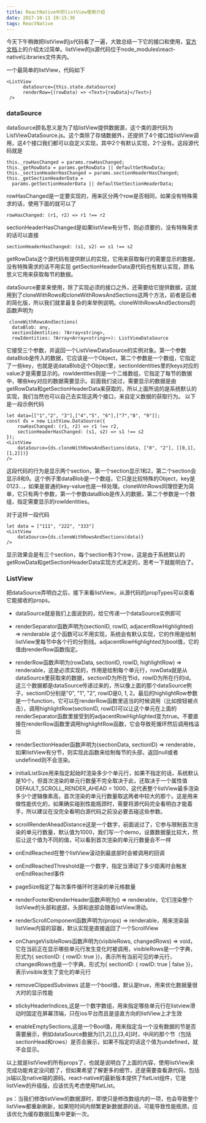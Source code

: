 ```yaml
---
title: ReactNative中的listView使用介绍
date: 2017-10-11 19:15:36
tags: ReactNative
---
```

今天下午稍微把listView的js代码看了一遍，大致总结一下它的接口和使用，[官方文档](https://reactnative.cn/docs/0.43/using-a-listview.html#content)上的介绍太过简单。listView的js源代码位于node_modules\react-native\Libraries文件夹内。

一个最简单的listView，代码如下

	<ListView
          dataSource={this.state.dataSource}
          renderRow={(rowData) => <Text>{rowData}</Text>}
     />

### dataSource

dataSource顾名思义是为了给listView提供数据源，这个类的源代码为ListViewDataSource.js。这个类除了存储数据外，还提供了4个接口给listView调用，这4个接口我们都可以自定义实现，其中2个有默认实现，2个没有。这段源代码就是

	this._rowHasChanged = params.rowHasChanged;
    this._getRowData = params.getRowData || defaultGetRowData;
    this._sectionHeaderHasChanged = params.sectionHeaderHasChanged;
    this._getSectionHeaderData =
      params.getSectionHeaderData || defaultGetSectionHeaderData;

rowHasChanged是一定要实现的，用来区分两个row是否相同，如果没有特殊需求的话，使用下面的就可以了
	
	rowHasChanged: (r1, r2) => r1 !== r2
sectionHeaderHasChanged是如果listView有分节，则必须要的，没有特殊需求的话可以直接

	sectionHeaderHasChanged: (s1, s2) => s1 !== s2
getRowData这个源代码有提供默认的实现，它用来获取每行的需要显示的数据，没有特殊需求的话不用实现
getSectionHeaderData源代码也有默认实现，顾名思义它用来获取每节的数据。

dataSource要拿来使用，除了实现必须的接口之外，还需要给它提供数据，这就用到了cloneWithRows和cloneWithRowsAndSections这两个方法，前者是后者的简化版，所以我们就拿最复杂的来举例说明。cloneWithRowsAndSections的函数声明为

	 cloneWithRowsAndSections(
      dataBlob: any,
      sectionIdentities: ?Array<string>,
      rowIdentities: ?Array<Array<string>>): ListViewDataSource
它接受三个参数，并返回一个ListViewDataSource的实例对象。第一个参数dataBlob是传入的数据，它应该是一个Object，第二个参数是一个数组，它指定了一些key，也就是说dataBlob这个Object里，sectionIdentities里的keys对应的value才是需要显示的。rowIdentities则是一个二维数组，它指定了每节的数据中，哪些key对应的数据需要显示。前面我们说过，需要显示的数据是由getRowData和getSectionHeaderData来获取的，所以上面所说的是系统默认的实现，我们当然也可以自己去实现这两个接口，来自定义数据的获取行为。 以下是一段示例代码
	
	let data=[["1","2", "3"],["4","5", "6"],["7","8", "9"]];
	const ds = new ListView.DataSource({
		rowHasChanged: (r1, r2) => r1 !== r2, 
		sectionHeaderHasChanged: (s1, s2) => s1 !== s2
	});
	<ListView
    	dataSource={ds.cloneWithRowsAndSections(data, ["0", "2"], [[0,1], [1,2]])}
	/>
这段代码的行为是显示两个section，第一个section显示1和2，第二个section会显示8和9。这个例子里dataBlob是一个数组，它只是比较特殊的Object，key是0123...，如果是普通的key-value也是一样处理。cloneWithRows同理但更为简单，它只有两个参数，第一个参数dataBlob是传入的数据，第二个参数是一个数组，指定需要显示的rowIdentities。

对于这样一段代码

	let data = ["111", "222", "333"]
	<ListView
    	dataSource={ds.cloneWithRowsAndSections(data)}
	/>
显示效果会是有三个section，每个section有3个row，这是由于系统默认的getRowData和getSectionHeaderData实现方式决定的，思考一下就能明白了。

### ListView

把dataSource弄明白之后，接下来看listView。从源代码的propTypes可以查看它能接收的props。

- dataSource就是我们上面说到的，给它传递一个dataSource实例即可

- renderSeparator函数声明为(sectionID, rowID, adjacentRowHighlighted) => renderable
这个函数可以不用实现，系统会有默认实现，它的作用是绘制listView里每节中各个行的分割线。adjacentRowHighlighted为bool值，它的值由renderRow函数指定。

- renderRow函数声明为(rowData, sectionID, rowID, highlightRow) => renderable，这是必须实现的，作用是绘制每个单元行，rowData就是从dataSource里获取来的数据，sectionID为所在节id，rowID为所在行的id。这三个数据都是dataSource传递过来的，所以像上面的那个dataSource例子，sectionID分别是"0", "1", "2", rowID是0, 1, 2。最后的highlightRow参数是一个function，它可以在renderRow函数里适当的时候调用（比如按钮被点击），调用highlightRow(sectionID, rowID)可以让这个单元在上面的renderSeparator函数里接受到的adjacentRowHighlighted变为true。不要直接在renderRow函数里调用highlightRow函数，它会导致死循环然后调用栈溢出

- renderSectionHeader函数声明为(sectionData, sectionID) => renderable，如果listView有分节，则实现此函数来绘制每节的头部，返回null或者undefined则不会渲染。

- initialListSize用来指定起始时渲染多少个单元行，如果不指定的话，系统默认是10个。但首次渲染的单元行数量不完全取决于此，还取决于一个属性值DEFAULT_SCROLL_RENDER_AHEAD = 1000，这代表整个listView最多渲染多少个逻辑像素高，首次渲染的单元行数量取这两者中较大的那个。这是用来做性能优化的，如果确实碰到性能瓶颈时，需要将源代码完全看明白才能着手，所以建议在没完全看明白源代码之前没必要去碰这些参数。

- scrollRenderAheadDistance这是一个数字，前面说过了，它参与限制首次渲染的单元行数量，默认值为1000，我们写一个demo，设置数据量比较大，然后让这个值为不同的值，可以看到首次渲染的单元行数量会不一样

- onEndReached在整个listView滚动到最底部时会被调用的回调

- onEndReachedThreshold是一个数字，指定当滑动了多少距离时会触发onEndReached事件

- pageSize指定了每次事件循环时渲染的单元格数量

- renderFooter和renderHeader函数声明为() => renderable，它们渲染整个listView的头部和底部，头部和底部会随着listView滑动。

- renderScrollComponent函数声明为(props) => renderable，用来渲染装listView内容的容器，默认实现是直接返回了一个ScrollView

- onChangeVisibleRows函数声明为(visibleRows, changedRows) => void，它在当前正在显示哪些单元行发生变化时被调用，visibleRows是一个字典，形式为{ sectionID: { rowID: true }}，表示所有当前可见的单元行，changedRows也是一个字典，形式为{ sectionID: { rowID: true | false }}，表示visible发生了变化的单元行

- removeClippedSubviews 这是一个bool值，默认是true，用来优化数据量很大时的显示性能

- stickyHeaderIndices,这是一个数字数组，用来指定哪些单元行在listview滑动时固定在屏幕顶端，只在ios平台而且是竖直方向的listView上才生效

- enableEmptySections,这是一个Bool值，用来指定当一个没有数据的节是否需要展示，例如dataSource数据为[[1,2],[],[3,4]]时，中间的那个节（包括sectionHead和rows）是否会展示，如果不指定的话这个值为undefined，就不会显示。

以上就是listView的所有props了，也就是说明白了上面的内容，使用listView来完成功能肯定没问题了，但如果希望了解更多的细节，还是需要查看源代码，包括js端以及native端的源码。react-native的最新版本提供了flatList组件，它是listView的升级版，应该优先考虑使用flatList。

ps：当我们修改listView的数据源时，即使只是修改数组内的一项，也会导致整个listView都重新刷新，如果短时间内频繁更新数据源的话，可能导致性能瓶颈，应该优化为缓存数据后集中更新一次。